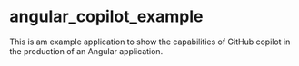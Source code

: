 # angular_copilot_example
This is am example application to show the capabilities of GitHub copilot in the production of an Angular application.

